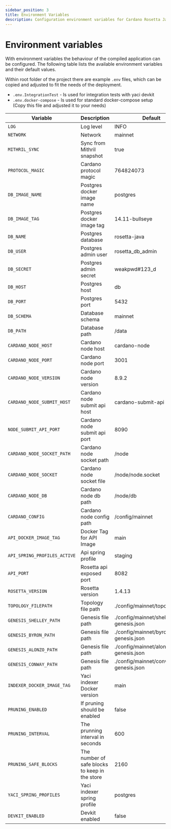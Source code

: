 ```yaml
---
sidebar_position: 3
title: Environment Variables
description: Configuration environment variables for Cardano Rosetta Java
---
```


# Environment variables

With environment variables the behaviour of the compiled application can be configured. The following table lists the available environment variables and their default values.

Within root folder of the project there are example `.env` files, which can be copied and adjusted to fit the needs of the deployment.

- `.env.IntegrationTest` - Is used for integration tests with yaci devkit
- `.env.docker-compose` - Is used for standard docker-compose setup (Copy this file and adjusted it to your needs)

| Variable                     | Description                  | Default                               | Notes |
| ---------------------------- | ---------------------------- | ------------------------------------- | ----- |
| `LOG`                        | Log level                    | INFO                                  |       |
| `NETWORK`                    | Network                      | mainnet                               |       |
| `MITHRIL_SYNC`               | Sync from Mithril snapshot   | true                                  |       |
| `PROTOCOL_MAGIC`             | Cardano protocol magic       | 764824073                             |       |
| `DB_IMAGE_NAME`              | Postgres docker image name   | postgres                              |       |
| `DB_IMAGE_TAG`               | Postgres docker image tag    | 14.11-bullseye                        |       |
| `DB_NAME`                    | Postgres database            | rosetta-java                          |       |
| `DB_USER`                    | Postgres admin user          | rosetta_db_admin                      |       |
| `DB_SECRET`                  | Postgres admin secret        | weakpwd#123_d                         |       |
| `DB_HOST`                    | Postgres host                | db                                    |       |
| `DB_PORT`                    | Postgres port                | 5432                                  |       |
| `DB_SCHEMA`                  | Database schema              | mainnet                               |       |
| `DB_PATH`                    | Database path                | /data                                 |       |
| `CARDANO_NODE_HOST`          | Cardano node host            | cardano-node                          |       |
| `CARDANO_NODE_PORT`          | Cardano node port            | 3001                                  |       |
| `CARDANO_NODE_VERSION`       | Cardano node version         | 8.9.2                                 |       |
| `CARDANO_NODE_SUBMIT_HOST`   | Cardano node submit api host | cardano-submit-api                    |       |
| `NODE_SUBMIT_API_PORT`       | Cardano node submit api port | 8090                                  |       |
| `CARDANO_NODE_SOCKET_PATH`   | Cardano node socket path     | /node                                 |       |
| `CARDANO_NODE_SOCKET`        | Cardano node socket file     | /node/node.socket                     |       |
| `CARDANO_NODE_DB`            | Cardano node db path         | /node/db                              |       |
| `CARDANO_CONFIG`             | Cardano node config path     | /config/mainnet                       |       |
| `API_DOCKER_IMAGE_TAG`       | Docker Tag for API Image     | main                                  |       |
| `API_SPRING_PROFILES_ACTIVE` | Api spring profile           | staging                               |       |
| `API_PORT`                   | Rosetta api exposed port     | 8082                                  |       |
| `ROSETTA_VERSION`            | Rosetta version              | 1.4.13                                |       |
| `TOPOLOGY_FILEPATH`          | Topology file path           | ./config/mainnet/topology.json        |       |
| `GENESIS_SHELLEY_PATH`       | Genesis file path            | ./config/mainnet/shelley-genesis.json |       |
| `GENESIS_BYRON_PATH`         | Genesis file path            | ./config/mainnet/byron-genesis.json   |       |
| `GENESIS_ALONZO_PATH `       | Genesis file path            | ./config/mainnet/alonzo-genesis.json  |       |
| `GENESIS_CONWAY_PATH`        | Genesis file path            | ./config/mainnet/conway-genesis.json  |       |
| `INDEXER_DOCKER_IMAGE_TAG`   | Yaci indexer Docker version  | main                                  |       |
| `PRUNING_ENABLED`            | If pruning should be enabled | false                                 |       |
| `PRUNING_INTERVAL`           | The prunning interval in seconds | 600                                   | added in release 1.2.4       |
| `PRUNING_SAFE_BLOCKS`        | The number of safe blocks to keep in the store | 2160                                  | added in release 1.2.4       |
| `YACI_SPRING_PROFILES`       | Yaci indexer spring profile  | postgres                              |       |
| `DEVKIT_ENABLED`             | Devkit enabled               | false                                 |       |
